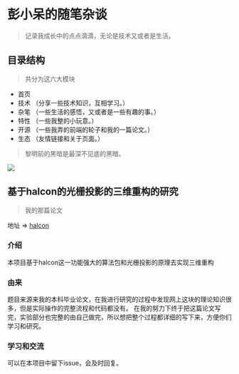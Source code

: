 # 彭小呆的随笔杂谈

> 记录我成长中的点点滴滴，无论是技术又或者是生活。

## 目录结构

> 共分为这六大模块

- 首页
- 技术 （分享一些技术知识，互相学习。）
- 杂笔 （一些生活的感悟，又或者是一些有趣的事。）
- 特性 （一些我整的小玩意。）
- 开源 （一些我弄的前端的轮子和我的一篇论文。）
- 生态 （友情链接和关于页面。）

> 黎明前的黑暗是最深不见底的黑暗。

![](http://img.pqs.guozhaoxi.top/home.png)


## 基于halcon的光栅投影的三维重构的研究

> 我的那篇论文

地址 => [halcon](https://halcon.inner.ink)

### 介绍

本项目基于halcon这一功能强大的算法包和光栅投影的原理去实现三维重构

### 由来

题目来源来我的本科毕业论文，在我进行研究的过程中发现网上这块的理论知识很多，但是实际操作的完整流程和代码都没有。
在我的努力下终于把这篇论文写完，实验部分也完整的由自己做完，所以想把整个过程都详细的写下来，方便你们学习和研究。

### 学习和交流

可以在本项目中留下issue，会及时回复。
